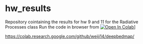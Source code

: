 # hw_results
Repository cointaining the results for hw 9 and 11 for the Radiative Processes class
Run the code in browser from  [![Open In Colab](https://colab.research.google.com/assets/colab-badge.svg)](https://colab.research.google.com/drive/16knWbwAzVNTJnqG3Ed3tHIVXwFXMhjTd?usp=sharing)]






https://colab.research.google.com/github/weiji14/deepbedmap/
